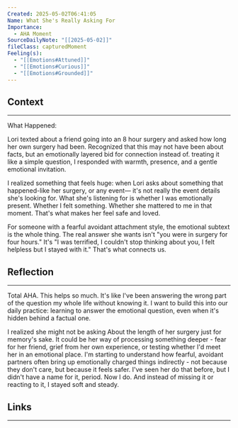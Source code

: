 ```yaml
---
Created: 2025-05-02T06:41:05
Name: What She's Really Asking For
Importance:
  - AHA Moment
SourceDailyNote: "[[2025-05-02]]"
fileClass: capturedMoment
Feeling(s):
  - "[[Emotions#Attuned]]"
  - "[[Emotions#Curious]]"
  - "[[Emotions#Grounded]]"
---
```

## Context
---
What Happened:

Lori texted about a friend going into an 8 hour surgery and asked how long her own surgery had been. Recognized that this may not have been about facts, but an emotionally layered bid for connection instead of. treating it like a simple question, I responded with warmth, presence, and a gentle emotional invitation.

I realized something that feels huge: when Lori asks about something that happened-like her surgery, or any event— it's not really the event details she's looking for. What she's listening for is whether I was emotionally present. Whether I felt something. Whether she mattered to me in that moment. That's what makes her feel safe and loved.

For someone with a fearful avoidant attachment style, the emotional subtext is the whole thing. The real answer she wants isn't "you were in surgery for four hours." It's "I was terrified, I couldn't stop thinking about you, I felt helpless but I stayed with it." That's what connects us.
## Reflection 
---
Total AHA. This helps so much. It's like l've been answering the wrong part of the question my whole life without knowing it. I want to build this into our daily practice: learning to answer the emotional question, even when it's hidden behind a factual one.

I realized she might not be asking About the length of her surgery just for memory's sake. It could be her way of processing something deeper - fear for her friend, grief from her own experience, or testing whether I'd meet her in an emotional place. I'm starting to understand how fearful, avoidant partners often bring up emotionally charged things indirectly - not because they don't care, but because it feels safer. I've seen her do that before, but I didn't have a name for it, period. Now I do. And instead of missing it or reacting to it, I stayed soft and steady.
## Links
---

